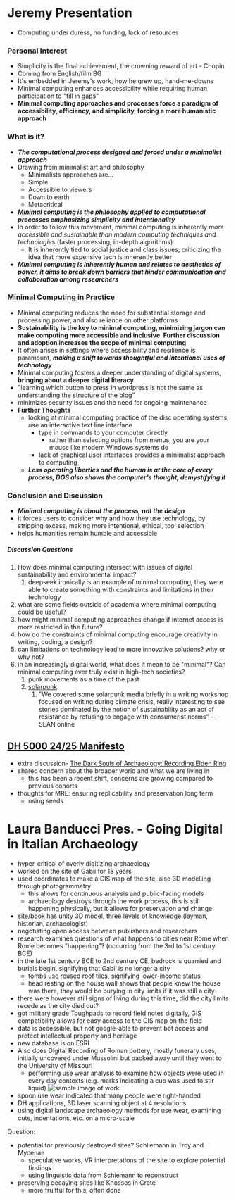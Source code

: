 # Jeremy Presentation
- Computing under duress, no funding, lack of resources
### Personal Interest

- Simplicity is the final achievement, the crowning reward of art - Chopin
- Coming from English/film BG
- It's embedded in Jeremy's work, how he grew up, hand-me-downs
- Minimal computing enhances accessibility while requiring human participation to "fill in gaps"
- **Minimal computing approaches and processes force a paradigm of accessibility, efficiency, and simplicity, forcing a more humanistic approach**
### What is it?

- ***The computational process designed and forced under a minimalist approach***
- Drawing from minimalist art and philosophy
	- Minimalists approaches are…
	- Simple
	- Accessible to viewers
	- Down to earth
	- Metacritical
- ***Minimal computing is the philosophy applied to computational processes emphasizing simplicity and intentionality***
- In order to follow this movement, minimal computing is inherently *more accessible and sustainable than modern computing techniques and technologies* (faster processing, in-depth algorithms)
	- It is inherently tied to social justice and class issues, criticizing the idea that more expensive tech is inherently better
- ***Minimal computing is inherently human and relates to aesthetics of power, it aims to break down barriers that hinder communication and collaboration among researchers***

### Minimal Computing in Practice
- Minimal computing reduces the need for substantial storage and processing power, and also reliance on other platforms
- **Sustainability is the key to minimal computing, minimizing jargon can make computing more accessible and inclusive. Further discussion and adoption increases the scope of minimal computing**
- It often arises in settings where accessibility and resilience is paramount, ***making a shift towards thoughtful and intentional uses of technology***
- Minimal computing fosters a deeper understanding of digital systems, **bringing about a deeper digital literacy**
- "learning which button to press in wordpress is not the same as understanding the structure of the blog"
- minimizes security issues and the need for ongoing maintenance
- **Further Thoughts**
	- looking at minimal computing practice of the disc operating systems, use an interactive text line interface
		- type in commands to your computer directly
			- rather than selecting options from menus, you are your mouse like modern Windows systems do
		- lack of graphical user interfaces provides a minimalist approach to computing
	- ***Less operating liberties and the human is at the core of every process, DOS also shows the computer's thought, demystifying it***
### Conclusion and Discussion
- ***Minimal computing is about the process, not the design***
- it forces users to consider why and how they use technology, by stripping excess, making more intentional, ethical, tool selection
- helps humanities remain humble and accessible

##### Discussion Questions
1. How does minimal computing intersect with issues of digital sustainability and environmental impact?
	1. deepseek ironically is an example of minimal computing, they were able to create something with constraints and limitations in their technology
2. what are some fields outside of academia where minimal computing could be useful?
3. how might minimal computing approaches change if internet access is more restricted in the future?
4. how do the constraints of minimal computing encourage creativity in writing, coding, a design?
5. can limitations on technology lead to more innovative solutions? why or why not?
6. in an increasingly digital world, what does it mean to be "minimal"? Can minimal computing ever truly exist in high-tech societies?
	1. punk movements as a time of the past
	2. [solarpunk](https://en.wikipedia.org/wiki/Solarpunk)
		1. "We covered some solarpunk media briefly in a writing workshop focused on writing during climate crisis, really interesting to see stories dominated by the notion of sustainability as an act of resistance by refusing to engage with consumerist norms" --SEAN online

## [ DH 5000 24/25 Manifesto](https://docs.google.com/document/d/1jHQ2xaaBS2CI_TM1lLuHJ3DLT10xKsami-XAC92ALLU/edit?usp=sharing)
- extra discussion- [The Dark Souls of Archaeology: Recording Elden Ring](https://dl.acm.org/doi/10.1145/3555858.3555889)
- shared concern about the broader world and what we are living in 
	- this has been a recent shift, concerns are growing compared to previous cohorts
- thoughts for MRE: ensuring replicability and preservation long term
	- using seeds

# Laura Banducci Pres. - Going Digital in Italian Archaeology 
- hyper-critical of overly digitizing archaeology
- worked on the site of Gabii for 18 years
- used coordinates to make a GIS map of the site, also 3D modelling through photogrammetry 
	- this allows for continuous analysis and public-facing models
	- archaeology destroys through the work process, this is still happening physically, but it allows for preservation and change
- site/book has unity 3D model, three levels of knowledge (layman, historian, archaeologist)
- negotiating open access between publishers and researchers
- research examines questions of what happens to cities near Rome when Rome becomes "happening"? (occurring from the 3rd to 1st century BCE)
- in the late 1st century BCE to 2nd century CE, bedrock is quarried and burials begin, signifying that Gabii is no longer a city
	- tombs use reused roof tiles, signifying lower-income status
	- head resting on the house wall shows that people knew the house was there, they would be burying in city limits if it was still a city
- there were however still signs of living during this time, did the city limits recede as the city died out?
- got military grade Toughpads to record field notes digitally, GIS compatibility allows for easy access to the GIS map on the field
- data is accessible, but not google-able to prevent bot access and protect intellectual property and heritage
- new database is on ESRI
- Also does Digital Recording of Roman pottery, mostly funerary uses, initially uncovered under Mussolini but packed away until they went to the University of Missouri
	- performing use wear analysis to examine how objects were used in every day contexts (e.g. marks indicating a cup was used to stir liquid)
 ![sample image of work](main/use-work.png)
- spoon use wear indicated that many people were right-handed
- DH applications, 3D laser scanning object at 4 resolutions
- using digital landscape archaeology methods for use wear, examining cuts, indentations, etc. on a micro-scale 

Question: 
- potential for previously destroyed sites? Schliemann in Troy and Mycenae 
	- speculative works, VR interpretations of the site to explore potential findings
	- using linguistic data from Schiemann to reconstruct 
- preserving decaying sites like Knossos in Crete
	- more fruitful for this, often done
